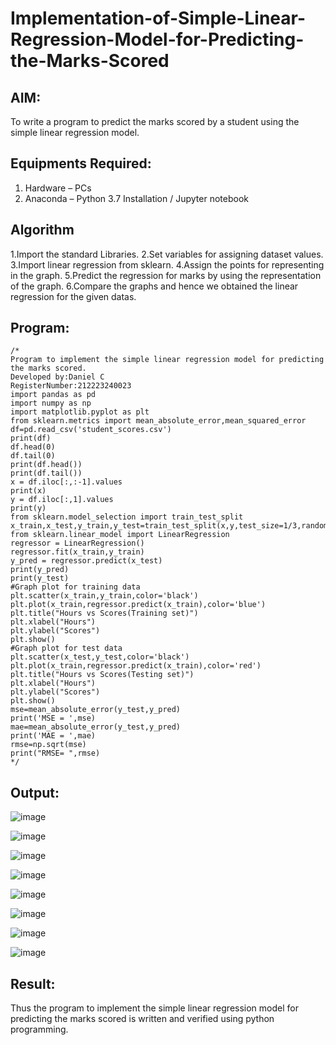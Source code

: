 # Implementation-of-Simple-Linear-Regression-Model-for-Predicting-the-Marks-Scored

## AIM:
To write a program to predict the marks scored by a student using the simple linear regression model.

## Equipments Required:
1. Hardware – PCs
2. Anaconda – Python 3.7 Installation / Jupyter notebook

## Algorithm
1.Import the standard Libraries.
2.Set variables for assigning dataset values.
3.Import linear regression from sklearn.
4.Assign the points for representing in the graph.
5.Predict the regression for marks by using the representation of the graph.
6.Compare the graphs and hence we obtained the linear regression for the given datas. 

## Program:
```
/*
Program to implement the simple linear regression model for predicting the marks scored.
Developed by:Daniel C
RegisterNumber:212223240023
import pandas as pd
import numpy as np
import matplotlib.pyplot as plt
from sklearn.metrics import mean_absolute_error,mean_squared_error
df=pd.read_csv('student_scores.csv')
print(df)
df.head(0)
df.tail(0)
print(df.head())
print(df.tail())
x = df.iloc[:,:-1].values
print(x)
y = df.iloc[:,1].values
print(y)
from sklearn.model_selection import train_test_split
x_train,x_test,y_train,y_test=train_test_split(x,y,test_size=1/3,random_state=0)
from sklearn.linear_model import LinearRegression
regressor = LinearRegression()
regressor.fit(x_train,y_train)
y_pred = regressor.predict(x_test)
print(y_pred)
print(y_test)
#Graph plot for training data
plt.scatter(x_train,y_train,color='black')
plt.plot(x_train,regressor.predict(x_train),color='blue')
plt.title("Hours vs Scores(Training set)")
plt.xlabel("Hours")
plt.ylabel("Scores")
plt.show()
#Graph plot for test data
plt.scatter(x_test,y_test,color='black')
plt.plot(x_train,regressor.predict(x_train),color='red')
plt.title("Hours vs Scores(Testing set)")
plt.xlabel("Hours")
plt.ylabel("Scores")
plt.show()
mse=mean_absolute_error(y_test,y_pred)
print('MSE = ',mse)
mae=mean_absolute_error(y_test,y_pred)
print('MAE = ',mae)
rmse=np.sqrt(mse)
print("RMSE= ",rmse)
*/
```

## Output:
![image](https://github.com/Daniel-christal/Implementation-of-Simple-Linear-Regression-Model-for-Predicting-the-Marks-Scored/assets/145742847/39cd68dc-a5bc-4713-88d8-aab9f7016908)

![image](https://github.com/Daniel-christal/Implementation-of-Simple-Linear-Regression-Model-for-Predicting-the-Marks-Scored/assets/145742847/40930876-85d9-433f-a49d-ca5eb31b9d04)

![image](https://github.com/Daniel-christal/Implementation-of-Simple-Linear-Regression-Model-for-Predicting-the-Marks-Scored/assets/145742847/367cc47e-0d61-4567-a8ea-e52b80769bf5)

![image](https://github.com/Daniel-christal/Implementation-of-Simple-Linear-Regression-Model-for-Predicting-the-Marks-Scored/assets/145742847/6b59466c-fe6e-48c5-b726-82e97c13e426)

![image](https://github.com/Daniel-christal/Implementation-of-Simple-Linear-Regression-Model-for-Predicting-the-Marks-Scored/assets/145742847/2208f535-1b46-4a58-a97e-fc4cd60e2989)

![image](https://github.com/Daniel-christal/Implementation-of-Simple-Linear-Regression-Model-for-Predicting-the-Marks-Scored/assets/145742847/5d0fc8f7-f259-4721-9299-b0f899e3f43c)

![image](https://github.com/Daniel-christal/Implementation-of-Simple-Linear-Regression-Model-for-Predicting-the-Marks-Scored/assets/145742847/d7f5a48a-b8d4-45fd-b669-7ac0529c88d1)

![image](https://github.com/Daniel-christal/Implementation-of-Simple-Linear-Regression-Model-for-Predicting-the-Marks-Scored/assets/145742847/9d3fed06-ad54-463a-9679-477870f9f91a)

## Result:
Thus the program to implement the simple linear regression model for predicting the marks scored is written and verified using python programming.
